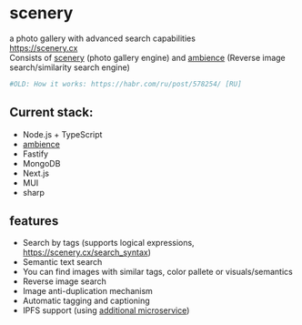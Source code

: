 # scenery
a photo gallery with advanced search capabilities <br>
https://scenery.cx <br>
Consists of [scenery](https://github.com/qwertyforce/scenery/) (photo gallery engine) and [ambience](https://github.com/qwertyforce/ambience/) (Reverse image search/similarity search engine) <br>
```python
#OLD: How it works: https://habr.com/ru/post/578254/ [RU]
```
## Current stack:
- Node.js + TypeScript
- [ambience](https://github.com/qwertyforce/ambience)
- Fastify
- MongoDB
- Next.js
- MUI
- sharp

## features <br>

- Search by tags (supports logical expressions, https://scenery.cx/search_syntax)
- Semantic text search  
- You can find images with similar tags, color pallete or visuals/semantics <br>
- Reverse image search <br>
- Image anti-duplication mechanism <br>
- Automatic tagging and captioning
- IPFS support (using [additional microservice](https://github.com/qwertyforce/crud_file_server))
